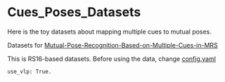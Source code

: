 # Cues_Poses_Datasets
Here is the toy datasets about mapping multiple cues to mutual poses.

Datasets for [Mutual-Pose-Recognition-Based-on-Multiple-Cues-in-MRS](https://github.com/BIT-MJY/Mutual-Pose-Recognition-Based-on-Multiple-Cues-in-MRS)

This is RS16-based datasets. Before using the data, change [config.yaml](https://github.com/BIT-MJY/Mutual-Pose-Recognition-Based-on-Multiple-Cues-in-MRS/blob/main/pose_learning/config.yaml) 

```
use_vlp: True.
```

